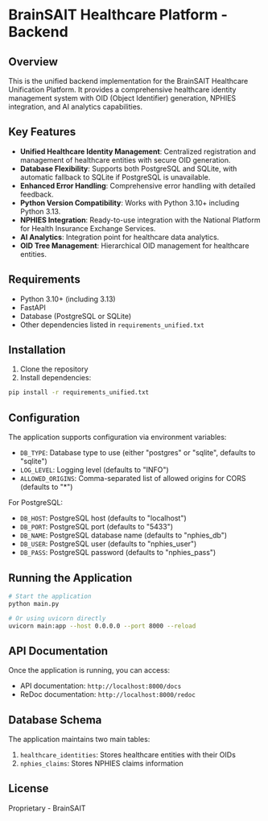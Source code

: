 # BrainSAIT Healthcare Platform - Backend

## Overview

This is the unified backend implementation for the BrainSAIT Healthcare Unification Platform. It provides a comprehensive healthcare identity management system with OID (Object Identifier) generation, NPHIES integration, and AI analytics capabilities.

## Key Features

- **Unified Healthcare Identity Management**: Centralized registration and management of healthcare entities with secure OID generation.
- **Database Flexibility**: Supports both PostgreSQL and SQLite, with automatic fallback to SQLite if PostgreSQL is unavailable.
- **Enhanced Error Handling**: Comprehensive error handling with detailed feedback.
- **Python Version Compatibility**: Works with Python 3.10+ including Python 3.13.
- **NPHIES Integration**: Ready-to-use integration with the National Platform for Health Insurance Exchange Services.
- **AI Analytics**: Integration point for healthcare data analytics.
- **OID Tree Management**: Hierarchical OID management for healthcare entities.

## Requirements

- Python 3.10+ (including 3.13)
- FastAPI
- Database (PostgreSQL or SQLite)
- Other dependencies listed in `requirements_unified.txt`

## Installation

1. Clone the repository
2. Install dependencies:

```bash
pip install -r requirements_unified.txt
```

## Configuration

The application supports configuration via environment variables:

- `DB_TYPE`: Database type to use (either "postgres" or "sqlite", defaults to "sqlite")
- `LOG_LEVEL`: Logging level (defaults to "INFO")
- `ALLOWED_ORIGINS`: Comma-separated list of allowed origins for CORS (defaults to "\*")

For PostgreSQL:

- `DB_HOST`: PostgreSQL host (defaults to "localhost")
- `DB_PORT`: PostgreSQL port (defaults to "5433")
- `DB_NAME`: PostgreSQL database name (defaults to "nphies_db")
- `DB_USER`: PostgreSQL user (defaults to "nphies_user")
- `DB_PASS`: PostgreSQL password (defaults to "nphies_pass")

## Running the Application

```bash
# Start the application
python main.py

# Or using uvicorn directly
uvicorn main:app --host 0.0.0.0 --port 8000 --reload
```

## API Documentation

Once the application is running, you can access:

- API documentation: `http://localhost:8000/docs`
- ReDoc documentation: `http://localhost:8000/redoc`

## Database Schema

The application maintains two main tables:

1. `healthcare_identities`: Stores healthcare entities with their OIDs
2. `nphies_claims`: Stores NPHIES claims information

## License

Proprietary - BrainSAIT
